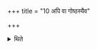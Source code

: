 +++
title = "10 अपि वा गोष्ठस्यैव"

+++

<details><summary>थिते</summary>

10. Or he should shake the southern post of the door of the cow-stall with the same section.  

</details>
